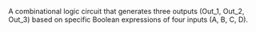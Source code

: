 A combinational logic circuit that generates three outputs (Out_1, Out_2, Out_3) based on specific Boolean expressions of four inputs (A, B, C, D).
